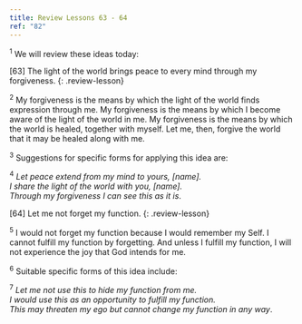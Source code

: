 ```yaml
---
title: Review Lessons 63 - 64
ref: "82"
---
```


<sup>1</sup> We will review these ideas today:

\[63\] The light of the world brings peace to every mind through my forgiveness.
{: .review-lesson}

<sup>2</sup> My forgiveness is the means by which the light of the world
finds expression through me. My forgiveness is the means by which I
become aware of the light of the world in me. My forgiveness is the
means by which the world is healed, together with myself. Let me, then,
forgive the world that it may be healed along with me.

<sup>3</sup> Suggestions for specific forms for applying this idea are:

<sup>4</sup> *Let peace extend from my mind to yours, \[name\].<br/> I
share the light of the world with you, \[name\].<br/> Through my
forgiveness I can see this as it is*.

\[64\] Let me not forget my function.
{: .review-lesson}

<sup>5</sup> I would not forget my function because I would remember my
Self. I cannot fulfill my function by forgetting. And unless I fulfill
my function, I will not experience the joy that God intends for me.

<sup>6</sup> Suitable specific forms of this idea include:

<sup>7</sup> *Let me not use this to hide my function from me.<br/> I
would use this as an opportunity to fulfill my function.<br/> This may
threaten my ego but cannot change my function in any way*.

